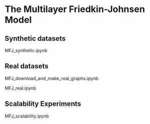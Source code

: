 # The Multilayer Friedkin-Johnsen Model

## Synthetic datasets

MFJ_synthetic.ipynb

## Real datasets

MFJ_download_and_make_real_graphs.ipynb

MFJ_real.ipynb

## Scalability Experiments

MFJ_scalability.ipynb
